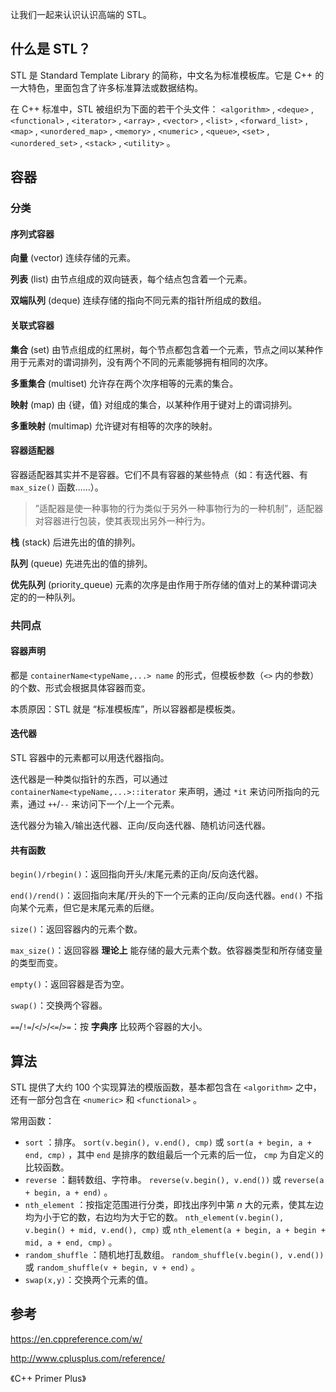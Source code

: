 让我们一起来认识认识高端的 STL。

## 什么是 STL？

STL 是 Standard Template Library 的简称，中文名为标准模板库。它是 C++ 的一大特色，里面包含了许多标准算法或数据结构。

在 C++ 标准中，STL 被组织为下面的若干个头文件： `<algorithm>` , `<deque>` , `<functional>` , `<iterator>` , `<array>` , `<vector>` , `<list>` , `<forward_list>` , `<map>` , `<unordered_map>` , `<memory>` , `<numeric>` , `<queue>`, `<set>` , `<unordered_set>` , `<stack>` , `<utility>` 。

## 容器

### 分类

#### 序列式容器

 **向量** (vector) 连续存储的元素。

 **列表** (list) 由节点组成的双向链表，每个结点包含着一个元素。

 **双端队列** (deque) 连续存储的指向不同元素的指针所组成的数组。

#### 关联式容器

 **集合** (set) 由节点组成的红黑树，每个节点都包含着一个元素，节点之间以某种作用于元素对的谓词排列，没有两个不同的元素能够拥有相同的次序。

 **多重集合** (multiset) 允许存在两个次序相等的元素的集合。

 **映射** (map) 由 {键，值} 对组成的集合，以某种作用于键对上的谓词排列。

 **多重映射** (multimap) 允许键对有相等的次序的映射。

#### 容器适配器

 容器适配器其实并不是容器。它们不具有容器的某些特点（如：有迭代器、有 `max_size()` 函数……）。

>  ”适配器是使一种事物的行为类似于另外一种事物行为的一种机制”，适配器对容器进行包装，使其表现出另外一种行为。

 **栈** (stack) 后进先出的值的排列。

 **队列** (queue) 先进先出的值的排列。

 **优先队列** (priority_queue) 元素的次序是由作用于所存储的值对上的某种谓词决定的的一种队列。

### 共同点

#### 容器声明

都是 `containerName<typeName,...> name`  的形式，但模板参数（`<>` 内的参数）的个数、形式会根据具体容器而变。

本质原因：STL 就是 “标准模板库”，所以容器都是模板类。

#### 迭代器

STL 容器中的元素都可以用迭代器指向。

迭代器是一种类似指针的东西，可以通过 `containerName<typeName,...>::iterator` 来声明，通过 `*it` 来访问所指向的元素，通过 `++`/`--` 来访问下一个/上一个元素。

迭代器分为输入/输出迭代器、正向/反向迭代器、随机访问迭代器。

#### 共有函数

`begin()/rbegin()`：返回指向开头/末尾元素的正向/反向迭代器。

`end()/rend()`：返回指向末尾/开头的下一个元素的正向/反向迭代器。`end()` 不指向某个元素，但它是末尾元素的后继。

`size()`：返回容器内的元素个数。

`max_size()`：返回容器 **理论上** 能存储的最大元素个数。依容器类型和所存储变量的类型而变。

`empty()`：返回容器是否为空。

`swap()`：交换两个容器。

`==`/`!=`/`<`/`>`/`<=`/`>=`：按 **字典序** 比较两个容器的大小。

## 算法

STL 提供了大约 100 个实现算法的模版函数，基本都包含在 `<algorithm>` 之中，还有一部分包含在 `<numeric>` 和 `<functional>` 。

常用函数：

-    `sort` ：排序。 `sort(v.begin(), v.end(), cmp)` 或 `sort(a + begin, a + end, cmp)` ，其中 `end` 是排序的数组最后一个元素的后一位， `cmp` 为自定义的比较函数。
-    `reverse` ：翻转数组、字符串。 `reverse(v.begin(), v.end())` 或 `reverse(a + begin, a + end)` 。
-    `nth_element` ：按指定范围进行分类，即找出序列中第 $n$ 大的元素，使其左边均为小于它的数，右边均为大于它的数。 `nth_element(v.begin(), v.begin() + mid, v.end(), cmp)` 或 `nth_element(a + begin, a + begin + mid, a + end, cmp)` 。
-    `random_shuffle` ：随机地打乱数组。 `random_shuffle(v.begin(), v.end())` 或 `random_shuffle(v + begin, v + end)` 。
-    `swap(x,y)`：交换两个元素的值。

## 参考

<https://en.cppreference.com/w/>

<http://www.cplusplus.com/reference/>

《C++ Primer Plus》
